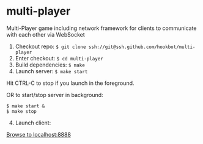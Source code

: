 # multi-player

Multi-Player game including network framework for clients to communicate with each other via WebSocket

1. Checkout repo:
  ```$ git clone ssh://git@ssh.github.com/hookbot/multi-player```
1. Enter checkout:
  ```$ cd multi-player```
1. Build dependencies:
```$ make```
1. Launch server:
```$ make start```

Hit CTRL-C to stop if you launch in the foreground.

OR to start/stop server in background:

```
$ make start &
$ make stop
```

4. Launch client:

[Browse to localhost:8888](http://127.0.0.1:8888/)
